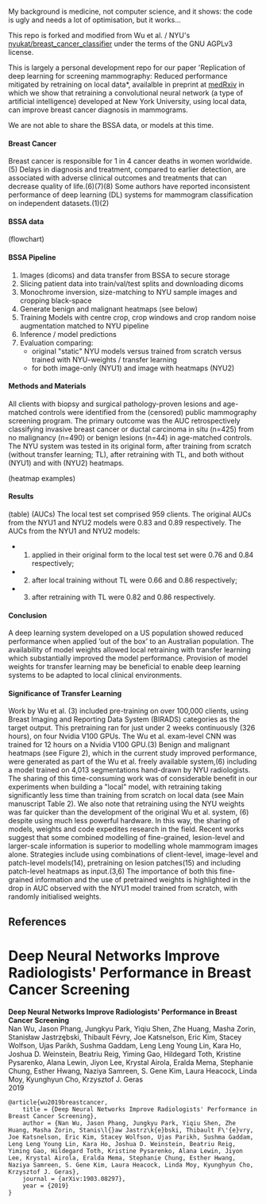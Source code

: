 My background is medicine, not computer science, and it shows: the code is ugly and needs a lot of optimisation, but it works...

This repo is forked and modified from Wu et al. / NYU's [nyukat/breast_cancer_classifier](https://github.com/nyukat/breast_cancer_classifier)
under the terms of the GNU AGPLv3 license.
 
This is largely a personal development repo for our paper 'Replication of deep learning for screening mammography: Reduced performance mitigated by retraining on local data*, availalble in preprint at [medRxiv](https://www.medrxiv.org/content/10.1101/2021.05.28.21257892v1)
in which we show that retraining a convolutional neural network (a type of artificial intelligence) developed at New York University, using local data, can improve breast cancer diagnosis in mammograms. 

We are not able to share the BSSA data, or models at this time. 
 
#### Breast Cancer 
Breast cancer is responsible for 1 in 4 cancer deaths in women worldwide.(5) Delays in diagnosis and treatment, compared to earlier detection, are associated with adverse clinical outcomes and treatments that can decrease quality of life.(6)(7)(8)
Some authors have reported inconsistent performance of deep learning (DL) systems for mammogram classification on independent datasets.(1)(2)

#### BSSA data
(flowchart)

#### BSSA Pipeline
1. Images (dicoms) and data transfer from BSSA to secure storage
2. Slicing patient data into train/val/test splits and downloading dicoms
3. Monochrome inversion, size-matching to NYU sample images and cropping black-space
4. Generate benign and malignant heatmaps (see below) 
5. Training Models with centre crop, crop windows and crop random noise augmentation matched to NYU pipeline
6. Inference / model predictions
7. Evaluation comparing:
   - original "static" NYU models versus trained from scratch versus trained with NYU-weights / transfer learning
   - for both image-only (NYU1) and image with heatmaps (NYU2)

#### Methods and Materials
All clients with biopsy and surgical pathology-proven lesions and age-matched controls were
identified from the (censored) public mammography screening program. The primary outcome
was the AUC retrospectively classifying invasive breast cancer or ductal carcinoma in situ
(n=425) from no malignancy (n=490) or benign lesions (n=44) in age-matched controls. The
NYU system was tested in its original form, after training from scratch (without transfer
learning; TL), after retraining with TL, and both without (NYU1) and with (NYU2) heatmaps.

(heatmap examples)

#### Results
(table)
(AUCs)
The local test set comprised 959 clients. The original AUCs from the NYU1 and NYU2 models
were 0.83 and 0.89 respectively. The AUCs from the NYU1 and NYU2 models: 
- 1. applied in their original form to the local test set were 0.76 and 0.84 respectively; 
- 2. after local training without TL were 0.66 and 0.86 respectively; 
- 3. after retraining with TL were 0.82 and 0.86 respectively.

#### Conclusion 
A deep learning system developed on a US population showed reduced performance when applied ‘out of the box’ to an Australian population. The availability of model weights allowed local retraining with transfer learning which substantially improved the model performance. Provision of model weights for transfer learning may be beneficial to enable deep
learning systems to be adapted to local clinical environments.

#### Significance of Transfer Learning

Work by Wu et al. (3) included pre-training on over 100,000 clients, using Breast Imaging and Reporting Data System (BIRADS) categories as the target output. This pretraining ran for just under 2 weeks continuously (326 hours), on four Nvidia V100 GPUs. The Wu et al. exam-level CNN was trained for 12 hours on a Nvidia V100 GPU.(3) Benign and malignant heatmaps (see Figure 2), which in the current study improved performance, were generated as part of the Wu et al. freely available system,(6) including a model trained on 4,013 segmentations hand-drawn by NYU radiologists. The sharing of this time-consuming work was of considerable benefit in our experiments when building a "local" model, with retraining taking significantly less time than training from scratch on local data (see Main manuscript Table 2). We also note that retraining using the NYU weights was far quicker than the development of the original Wu et al. system, (6) despite using much less powerful hardware. In this way, the sharing of models, weights and code expedites research in the field. Recent works suggest that some combined modelling of fine-grained, lesion-level and larger-scale information is superior to modelling whole mammogram images alone. Strategies include using combinations of client-level, image-level and patch-level models(14), pretraining on lesion patches(15) and including patch-level heatmaps as input.(3,6) The importance of both this fine-grained information and the use of pretrained weights is highlighted in the drop in AUC observed with the NYU1 model trained from scratch, with randomly initialised weights.


## References

# Deep Neural Networks Improve Radiologists' Performance in Breast Cancer Screening

**Deep Neural Networks Improve Radiologists' Performance in Breast Cancer Screening**\
Nan Wu, Jason Phang, Jungkyu Park, Yiqiu Shen, Zhe Huang, Masha Zorin, Stanisław Jastrzębski, Thibault Févry, Joe Katsnelson, Eric Kim, Stacey Wolfson, Ujas Parikh, Sushma Gaddam, Leng Leng Young Lin, Kara Ho, Joshua D. Weinstein, Beatriu Reig, Yiming Gao, Hildegard Toth, Kristine Pysarenko, Alana Lewin, Jiyon Lee, Krystal Airola, Eralda Mema, Stephanie Chung, Esther Hwang, Naziya Samreen, S. Gene Kim, Laura Heacock, Linda Moy, Kyunghyun Cho, Krzysztof J. Geras\
2019

    @article{wu2019breastcancer, 
        title = {Deep Neural Networks Improve Radiologists' Performance in Breast Cancer Screening},
        author = {Nan Wu, Jason Phang, Jungkyu Park, Yiqiu Shen, Zhe Huang, Masha Zorin, Stanis\l{}aw Jastrz\k{e}bski, Thibault F\'{e}vry, Joe Katsnelson, Eric Kim, Stacey Wolfson, Ujas Parikh, Sushma Gaddam, Leng Leng Young Lin, Kara Ho, Joshua D. Weinstein, Beatriu Reig, Yiming Gao, Hildegard Toth, Kristine Pysarenko, Alana Lewin, Jiyon Lee, Krystal Airola, Eralda Mema, Stephanie Chung, Esther Hwang, Naziya Samreen, S. Gene Kim, Laura Heacock, Linda Moy, Kyunghyun Cho, Krzysztof J. Geras}, 
        journal = {arXiv:1903.08297},
        year = {2019}
    }

